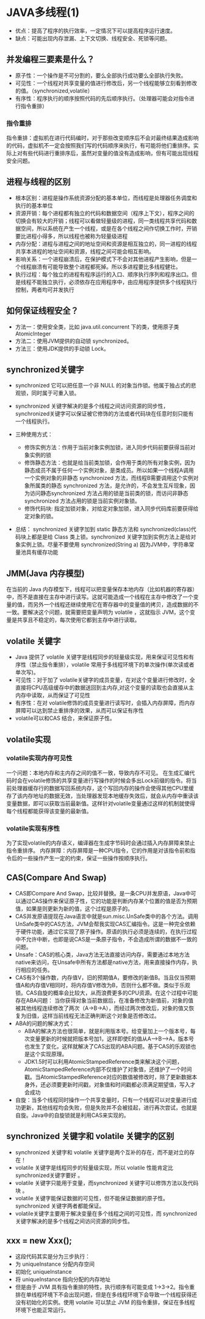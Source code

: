 # JAVA多线程(1)
* 优点：提高了程序的执行效率，一定情况下可以提高程序运行速度。
* 缺点：可能出现内存泄漏、上下文切换、线程安全、死锁等问题。
## 并发编程三要素是什么？
* 原子性：一个操作是不可分割的，要么全部执行成功要么全部执行失败。
* 可见性：一个线程对共享变量的值进行修改后，另一个线程能够立刻看到修改的值。（synchronized,volatile）
* 有序性：程序执行的顺序按照代码的先后顺序执行。（处理器可能会对指令进行指令重排）
### 指令重排
指令重排：虚拟机在进行代码编时，对于那些改变顺序后不会对最终结果造成影响的代码，虚拟机不一定会按照我们写的代码顺序来执行，有可能将他们重排序。实际上对有些代码进行重排序后，虽然对变量的值没有造成影响，但有可能出现线程安全问题。
## 进程与线程的区别
* 根本区别：进程是操作系统资源分配的基本单位，而线程是处理器任务调度和执行的基本单位
* 资源开销：每个进程都有独立的代码和数据空间（程序上下文），程序之间的切换会有较大的开销；线程可以看做轻量级的进程，同一类线程共享代码和数据空间，所以系统在产生⼀个线程，或是在各个线程之间作切换⼯作时，开销要⽐进程小得多，所以线程也被称为轻量级进程
* 内存分配：进程与进程之间的地址空间和资源是相互独立的，同一进程的线程共享本进程的地址空间和资源，线程之间可能会相互影响。
* 影响关系：一个进程崩溃后，在保护模式下不会对其他进程产生影响，但是一个线程崩溃有可能导致整个进程都死掉。所以多进程要比多线程健壮。
* 执行过程：每个独立的进程有程序运行的入口、顺序执行序列和程序出口。但是线程不能独立执行，必须依存在应用程序中，由应用程序提供多个线程执行控制，两者均可并发执行
## 如何保证线程安全？
* 方法一：使用安全类，比如 java.util.concurrent 下的类，使用原子类AtomicInteger
* 方法二：使用JVM提供的自动锁 synchronized。
* 方法三：使用JDK提供的手动锁 Lock。
## synchronized关键字
* synchronized 它可以把任意一个非 NULL 的对象当作锁。他属于独占式的悲观锁，同时属于可重入锁。
* synchronized 关键字解决的是多个线程之间访问资源的同步性，synchronized关键字可以保证被它修饰的方法或者代码块在任意时刻只能有一个线程执行。
* 三种使用方式：
   * 修饰实例方法：作用于当前对象实例加锁，进入同步代码前要获得当前对象实例的锁
   * 修饰静态方法：也就是给当前类加锁，会作用于类的所有对象实例，因为静态成员不属于任何一个实例对象，是类成员。所以如果一个线程A调用一个实例对象的非静态 synchronized 方法，而线程B需要调用这个实例对象所属类的静态 synchronized 方法，是允许的，不会发生互斥现象，因为访问静态synchronized 方法占用的锁是当前类的锁，而访问非静态 synchronized 方法占用的锁是当前实例对象锁。
   * 修饰代码块: 指定加锁对象，对给定对象加锁，进入同步代码库前要获得给定对象的锁。 
  
* 总结： synchronized 关键字加到 static 静态方法和 synchronized(class)代码块上都是是给 Class 类上锁。synchronized 关键字加到实例方法上是给对象实例上锁。尽量不要使用 synchronized(String a) 因为JVM中，字符串常量池具有缓存功能
## JMM(Java 内存模型)
在当前的 Java 内存模型下，线程可以把变量保存本地内存（比如机器的寄存器）中，而不是直接在主存中进行读写。这就可能造成一个线程在主存中修改了一个变量的值，而另外一个线程还继续使用它在寄存器中的变量值的拷贝，造成数据的不一致。要解决这个问题，就需要把变量声明为 volatile ，这就指示 JVM，这个变量是共享且不稳定的，每次使用它都到主存中进行读取。
## volatile 关键字
* Java 提供了 volatile 关键字是线程同步的轻量级实现，用来保证可见性和有序性（禁止指令重排），volatile 常用于多线程环境下的单次操作(单次读或者单次写)。
* 可见性：对于加了 volatile关键字的成员变量，在对这个变量进行修改时，全直接将CPU高级缓存中的数据送回到主内存,对这个变量的读取也会直接从主内存中读取，从而保证了可见性
* 有序性：在对 volatile修饰的成员变量进行读写时，会插入内存屏障，而内存屏障可以达到禁止重排序的效果，从而可以保证有序性
* volatile可以和CAS 结合，来保证原子性。

## volatile实现
### volatile实现内存可见性
一个问题：本地内存和主内存之间的值不一致，导致内存不可见。
在生成汇编代码时会在volatile修饰的共享变量进行写操作的时候会多出Lock前缀的指令。将当前处理器缓存行的数据写回系统内存，这个写回内存的操作会使得其他CPU里缓存了该内存地址的数据无效，当处理器发现本地缓存失效后，就会从内存中重读该变量数据，即可以获取当前最新值。这样针对volatile变量通过这样的机制就使得每个线程都能获得该变量的最新值。
### volatile实现有序性
为了实现volatile的内存语义，编译器在生成字节码时会通过插入内存屏障来禁止指令重排序。
内存屏障：内存屏障是一种CPU指令，它的作用是对该指令前和指令后的一些操作产生一定的约束，保证一些操作按顺序执行。
## CAS(Compare And Swap)
* CAS即Compare And Swap，比较并替换。是一条CPU并发原语，Java中可以通过CAS操作来保证原子性，它的功能是判断内存某个位置的值是否为预期值，如果是则更新为新的值，这个过程是原子的。
* CAS并发原语提现在Java语言中就是sun.misc.UnSafe类中的各个方法。调用UnSafe类中的CAS方法，JVM会帮我实现CAS汇编指令。这是一种完全依赖于硬件功能，通过它实现了原子操作。原语的执行必须是连续的，在执行过程中不允许中断，也即是说CAS是一条原子指令，不会造成所谓的数据不一致的问题。
* Unsafe：CAS的核心类，Java方法无法直接访问内存，需要通过本地方法native来访问，在Unsafe中所有方法都是native方法，用来直接操作内存，执行相应的任务。
* CAS有3个操作数，内存值V，旧的预期值A，要修改的新值B。当且仅当预期值A和内存值V相同时，将内存值V修改为B，否则什么都不做。类似于乐观锁。CAS自旋的概率会比较大，从而浪费更多的CPU资源。在这个过程中可能存在ABA问题：
当你获得对象当前数据后，在准备修改为新值前，对象的值被其他线程连续修改了两次（A->B->A），而经过两次修改后，对象的值又恢复为旧值，这样当前线程无法正确判断这个对象是否修改过。
* ABA的问题的解决方式：
   * ABA的解决方法也很简单，就是利用版本号。给变量加上一个版本号，每次变量更新的时候就把版本号加1，这样即使E的值从A—>B—>A，版本号也发生了变化，这样就解决了CAS出现的ABA问题。基于CAS的乐观锁也是这个实现原理。
   * JDK1.5时可以利用AtomicStampedReference类来解决这个问题，AtomicStampedReference内部不仅维护了对象值，还维护了一个时间戳。当AtomicStampedReference对应的数值被修改时，除了更新数据本身外，还必须要更新时间戳，对象值和时间戳都必须满足期望值，写入才会成功
* 自旋：当多个线程同时操作一个共享变量时，只有一个线程可以对变量进行成功更新，其他线程均会失败，但是失败并不会被挂起，进行再次尝试，也就是自旋。Java中的自旋锁就是利用CAS来实现的。
## synchronized 关键字和 volatile 关键字的区别
* synchronized 关键字和 volatile 关键字是两个互补的存在，而不是对立的存在！
* volatile 关键字是线程同步的轻量级实现，所以 volatile 性能肯定比synchronized关键字要好 。
* volatile 关键字只能用于变量，而synchronized 关键字可以修饰方法以及代码块 。
* volatile 关键字能保证数据的可见性，但不能保证数据的原子性。synchronized 关键字两者都能保证。
* volatile关键字主要用于解决变量在多个线程之间的可见性，而 synchronized 关键字解决的是多个线程之间访问资源的同步性。
## xxx = new Xxx(); 
* 这段代码其实是分为三步执行：
* 为 uniqueInstance 分配内存空间
* 初始化 uniqueInstance
* 将 uniqueInstance 指向分配的内存地址
* 但是由于 JVM 具有指令重排的特性，执行顺序有可能变成 1->3->2。指令重排在单线程环境下不会出现问题，但是在多线程环境下会导致一个线程获得还没有初始化的实例。使用 volatile 可以禁止 JVM 的指令重排，保证在多线程环境下也能正常运行。



